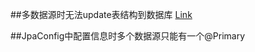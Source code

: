 ##多数据源时无法update表结构到数据库
[Link](https://blog.csdn.net/u013905744/article/details/111031091)

##JpaConfig中配置信息时多个数据源只能有一个@Primary